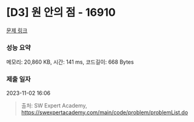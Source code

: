 # [D3] 원 안의 점 - 16910 

[문제 링크](https://swexpertacademy.com/main/code/problem/problemDetail.do?contestProbId=AYcllbDqUVgDFASR) 

### 성능 요약

메모리: 20,860 KB, 시간: 141 ms, 코드길이: 668 Bytes

### 제출 일자

2023-11-02 16:06



> 출처: SW Expert Academy, https://swexpertacademy.com/main/code/problem/problemList.do